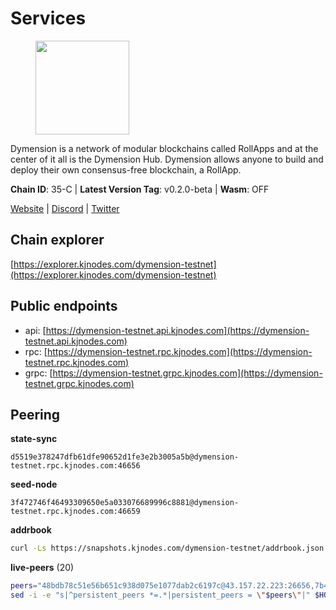 # Services

<figure><img src="https://raw.githubusercontent.com/kj89/testnet_manuals/main/pingpub/logos/dymension.png" width="150" alt=""><figcaption></figcaption></figure>

Dymension is a network of modular blockchains called RollApps  and at the center of it all is the Dymension Hub. Dymension  allows anyone to build and deploy their own consensus-free blockchain, a RollApp.

**Chain ID**: 35-C | **Latest Version Tag**: v0.2.0-beta | **Wasm**: OFF

[Website](https://dymension.xyz/) | [Discord](https://discord.gg/dymension) | [Twitter](https://twitter.com/dymensionXYZ)




## Chain explorer
[https://explorer.kjnodes.com/dymension-testnet](https://explorer.kjnodes.com/dymension-testnet)

## Public endpoints

* api: [https://dymension-testnet.api.kjnodes.com](https://dymension-testnet.api.kjnodes.com)
* rpc: [https://dymension-testnet.rpc.kjnodes.com](https://dymension-testnet.rpc.kjnodes.com)
* grpc: [https://dymension-testnet.grpc.kjnodes.com](https://dymension-testnet.grpc.kjnodes.com)

## Peering

**state-sync**

```text
d5519e378247dfb61dfe90652d1fe3e2b3005a5b@dymension-testnet.rpc.kjnodes.com:46656
```

**seed-node**

```text
3f472746f46493309650e5a033076689996c8881@dymension-testnet.rpc.kjnodes.com:46659
```

**addrbook**
```bash
curl -Ls https://snapshots.kjnodes.com/dymension-testnet/addrbook.json > $HOME/.dymension/config/addrbook.json
```

**live-peers** (20)
```bash
peers="48bdb78c51e56b651c938d075e1077dab2c6197c@43.157.22.223:26656,7b4621b7744a2c3ea5ec9453980e1d555109a746@139.162.138.158:26656,1f9bca661f7f9e2048f78107409e70d9ff4616f0@185.146.148.109:26656,147a0021cff3c34251adb3ad7194574011fa3192@176.57.189.36:11656,d5519e378247dfb61dfe90652d1fe3e2b3005a5b@65.109.68.190:46656,c7a36d7abeea5704290f99c1608b50ff1f5e3e47@79.143.188.183:26656,76fb074cb54791afa399979ca863da211404bad6@65.109.86.236:27656,cffb2a5e8fe08ba5ce46a8f56a4a1cdf636cbf8e@5.231.205.142:26656,6204710a0d089566b6df85ae4aee595afdd23cbb@146.190.40.115:26656,1bffcd1690806b5796415ff72f02157ce048bcdd@144.76.67.53:2580,3c937029e41e3f7b92b8b87d787be0ddc2a3f13c@70.34.214.236:26656,ee2fa87279bc626f9c979093389bd1d6568d96ff@65.109.37.228:36656,0996622e0d51b51cdfb2e8bed752968693f87e10@109.205.180.254:26656,af6787b3273dd60e0f809c7e5e2a2a9fd379045e@195.201.195.61:27656,f433653cef597b3f0dd5f4e3e46c05fd121246bb@95.216.149.50:26656,e678f78d3250fef1e6e0afcdb1ebdc5fe0d7138c@5.161.76.147:46656,74cfbc9e923784d1ca73188053561ea8b09e13d4@146.190.127.9:26656,95041e09bfcf7e5e7c01cd8bab5876680504693b@65.109.52.169:20556,1ed89bd1d280c4c6eb7d9134bb238d97fbb3f4b2@88.99.104.180:36656,a85420b25181bdb9b3a38741c48dafd5fb3b922f@209.34.206.42:26656"
sed -i -e "s|^persistent_peers *=.*|persistent_peers = \"$peers\"|" $HOME/.dymension/config/config.toml
```
